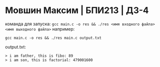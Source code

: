 # Мовшин Максим | БПИ213 | ДЗ-4
команда для запуска: `gcc main.c -o res && ./res <имя входного файла> <имя выходного файла>`
например:
```
gcc main.c -o res && ./res main.c output.txt
```
output.txt:
```
> i am father, this is fibo: 89 
> i am son, this is factorial: 479001600
```

